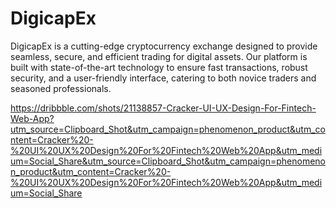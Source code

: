 # DigicapEx
DigicapEx is a cutting-edge cryptocurrency exchange designed to provide seamless, secure, and efficient trading for digital assets. Our platform is built with state-of-the-art technology to ensure fast transactions, robust security, and a user-friendly interface, catering to both novice traders and seasoned professionals.

https://dribbble.com/shots/21138857-Cracker-UI-UX-Design-For-Fintech-Web-App?utm_source=Clipboard_Shot&utm_campaign=phenomenon_product&utm_content=Cracker%20-%20UI%20UX%20Design%20For%20Fintech%20Web%20App&utm_medium=Social_Share&utm_source=Clipboard_Shot&utm_campaign=phenomenon_product&utm_content=Cracker%20-%20UI%20UX%20Design%20For%20Fintech%20Web%20App&utm_medium=Social_Share
